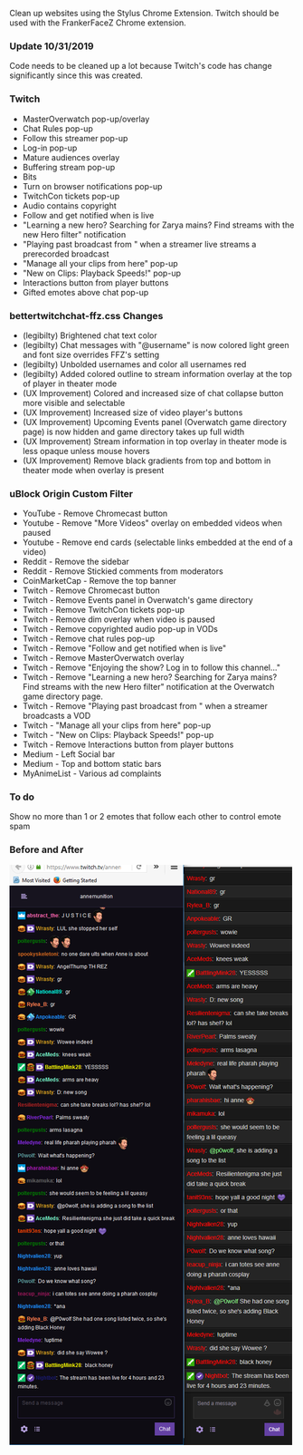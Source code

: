 Clean up websites using the Stylus Chrome Extension. Twitch should be used with the FrankerFaceZ Chrome extension.

### Update 10/31/2019
Code needs to be cleaned up a lot because Twitch's code has change significantly since this was created.

### Twitch
* MasterOverwatch pop-up/overlay
* Chat Rules pop-up
* Follow this streamer pop-up
* Log-in pop-up
* Mature audiences overlay
* Buffering stream pop-up
* Bits
* Turn on browser notifications pop-up
* TwitchCon tickets pop-up
* Audio contains copyright
* Follow and get notified when <streamer> is live
* "Learning a new hero? Searching for Zarya mains? Find streams with the new Hero filter" notification
* "Playing past broadcast from <streamer>" when a streamer live streams a prerecorded broadcast
* "Manage all your clips from here" pop-up
* "New on Clips: Playback Speeds!" pop-up
* Interactions button from player buttons
* Gifted emotes above chat pop-up

### bettertwitchchat-ffz.css Changes
* (legibilty) Brightened chat text color
* (legibilty) Chat messages with "@username" is now colored light green and font size overrides FFZ's setting
* (legibilty) Unbolded usernames and color all usernames red
* (legibilty) Added colored outline to stream information overlay at the top of player in theater mode
* (UX Improvement) Colored and increased size of chat collapse button more visible and selectable
* (UX Improvement) Increased size of video player's buttons
* (UX Improvement) Upcoming Events panel (Overwatch game directory page) is now hidden and game directory takes up full width
* (UX Improvement) Stream information in top overlay in theater mode is less opaque unless mouse hovers
* (UX Improvement) Remove black gradients from top and bottom in theater mode when overlay is present

### uBlock Origin Custom Filter
* YouTube - Remove Chromecast button
* Youtube - Remove "More Videos" overlay on embedded videos when paused
* Youtube - Remove end cards (selectable links embedded at the end of a video)
* Reddit - Remove the sidebar
* Reddit - Remove Stickied comments from moderators
* CoinMarketCap - Remove the top banner
* Twitch - Remove Chromecast button
* Twitch - Remove Events panel in Overwatch's game directory
* Twitch - Remove TwitchCon tickets pop-up
* Twitch - Remove dim overlay when video is paused
* Twitch - Remove copyrighted audio pop-up in VODs
* Twitch - Remove chat rules pop-up
* Twitch - Remove "Follow and get notified when <streamer> is live"
* Twitch - Remove MasterOverwatch overlay
* Twitch - Remove "Enjoying the show? Log in to follow this channel..."
* Twitch - Remove "Learning a new hero? Searching for Zarya mains? Find streams with the new Hero filter" notification at the Overwatch game directory page.
* Twitch - Remove "Playing past broadcast from <streamer>" when a streamer broadcasts a VOD
* Twitch - "Manage all your clips from here" pop-up
* Twitch - "New on Clips: Playback Speeds!" pop-up
* Twitch - Remove Interactions button from player buttons
* Medium - Left Social bar
* Medium - Top and bottom static bars
* MyAnimeList - Various ad complaints

### To do
Show no more than 1 or 2 emotes that follow each other to control emote spam

### Before and After
![Alt text](/difference.png?raw=true "Optional Title")
